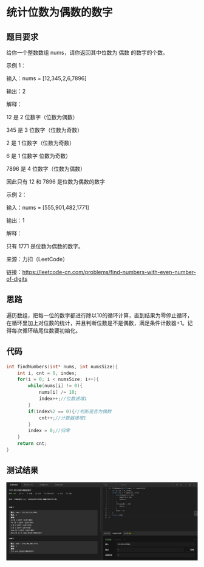 # 统计位数为偶数的数字
## 题目要求
给你一个整数数组 nums，请你返回其中位数为 偶数 的数字的个数。

示例 1：

输入：nums = [12,345,2,6,7896]

输出：2

解释：

12 是 2 位数字（位数为偶数）

345 是 3 位数字（位数为奇数）

2 是 1 位数字（位数为奇数）

6 是 1 位数字 位数为奇数）

7896 是 4 位数字（位数为偶数） 

因此只有 12 和 7896 是位数为偶数的数字

示例 2：

输入：nums = [555,901,482,1771]

输出：1 

解释：

只有 1771 是位数为偶数的数字。

来源：力扣（LeetCode）

链接：https://leetcode-cn.com/problems/find-numbers-with-even-number-of-digits
## 思路
遍历数组，把每一位的数字都进行除以10的循环计算，直到结果为零停止循环，在循环里加上对位数的统计，并且判断位数是不是偶数，满足条件计数器+1。记得每次循环结尾位数要初始化。
## 代码
```c
int findNumbers(int* nums, int numsSize){
    int i, cnt = 0, index;
    for(i = 0; i < numsSize; i++){
        while(nums[i] != 0){
            nums[i] /= 10;
            index++;//位数递增1
        }
        if(index%2 == 0){//判断是否为偶数
            cnt++;//计数器递增1
        }
        index = 0;//归零
    }
    return cnt;
}
```
## 测试结果
![统计位数为偶数的个数](https://github.com/xycg529/Summer/blob/master/1.%E7%AE%97%E6%B3%95/%E7%BB%9F%E8%AE%A1%E4%BD%8D%E6%95%B0%E4%B8%BA%E5%81%B6%E6%95%B0%E7%9A%84%E6%95%B0%E5%AD%97.JPG)
